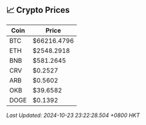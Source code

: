 ## 📈 Crypto Prices

| Coin | Price |
| ---- | ----- |
| BTC | $66216.4796 |
| ETH | $2548.2918 |
| BNB | $581.2645 |
| CRV | $0.2527 |
| ARB | $0.5602 |
| OKB | $39.6582 |
| DOGE | $0.1392 |

_Last Updated: 2024-10-23 23:22:28.504 +0800 HKT_